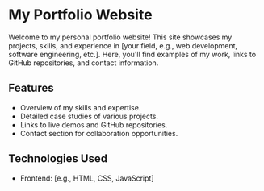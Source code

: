 # My Portfolio Website

Welcome to my personal portfolio website! This site showcases my projects, skills, and experience in [your field, e.g., web development, software engineering, etc.]. Here, you'll find examples of my work, links to GitHub repositories, and contact information.

## Features
- Overview of my skills and expertise.
- Detailed case studies of various projects.
- Links to live demos and GitHub repositories.
- Contact section for collaboration opportunities.

## Technologies Used
- Frontend: [e.g., HTML, CSS, JavaScript]
